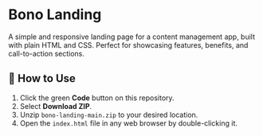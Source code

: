 # Bono Landing

A simple and responsive landing page for a content management app, built with plain HTML and CSS. Perfect for showcasing features, benefits, and call-to-action sections.

## 🚀 How to Use

1. Click the green **Code** button on this repository.
2. Select **Download ZIP**.
3. Unzip `bono-landing-main.zip` to your desired location.
4. Open the `index.html` file in any web browser by double-clicking it.

